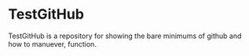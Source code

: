 # TestGitHub

TestGitHub is a repository for showing the bare minimums of github and how to manuever, function.
